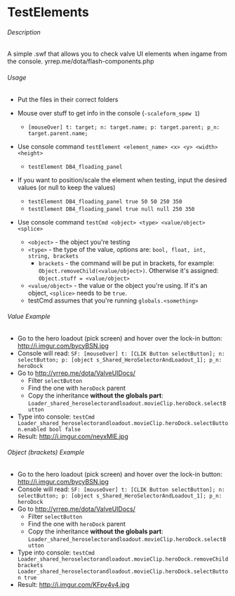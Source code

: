 # TestElements

###### Description

A simple .swf that allows you to check valve UI elements when ingame from the console.
yrrep.me/dota/flash-components.php

###### Usage

* Put the files in their correct folders

* Mouse over stuff to get info in the console (`-scaleform_spew 1`)
  * `[mouseOver] t: target; n: target.name; p: target.parent; p_n: target.parent.name;`

* Use console command `testElement <element_name> <x> <y> <width> <height>`
  * `testElement DB4_floading_panel`
* If you want to position/scale the element when testing, input the desired values (or null to keep the values)
  * `testElement DB4_floading_panel true 50 50 250 350`
  * `testElement DB4_floading_panel true null null 250 350`

* Use console command `testCmd <object> <type> <value/object> <splice>`
  * `<object>` - the object you're testing
  * `<type>` - the type of the value, options are: `bool, float, int, string, brackets`
    * `brackets` - the command will be put in brackets, for example: `Object.removeChild(<value/object>)`. Otherwise it's assigned: `Object.stuff = <value/object>`
  * `<value/object>` - the value or the object you're using. If it's an object, `<splice>` needs to be `true`.
  * testCmd assumes that you're running `globals.<something>`

###### Value Example
* Go to the hero loadout (pick screen) and hover over the lock-in button: http://i.imgur.com/bycyBSN.jpg
* Console will read: `SF: [mouseOver] t: [CLIK Button selectButton]; n: selectButton; p: [object s_Shared_HeroSelectorAndLoadout_1]; p_n: heroDock`
* Go to http://yrrep.me/dota/ValveUIDocs/
  * Filter `selectButton`
  * Find the one with `heroDock` parent
  * Copy the inheritance **without the globals part**: `Loader_shared_heroselectorandloadout.movieClip.heroDock.selectButton`
* Type into console: `testCmd Loader_shared_heroselectorandloadout.movieClip.heroDock.selectButton.enabled bool false`
* Result: http://i.imgur.com/neyxMlE.jpg

###### Object (brackets) Example
* Go to the hero loadout (pick screen) and hover over the lock-in button: http://i.imgur.com/bycyBSN.jpg
* Console will read: `SF: [mouseOver] t: [CLIK Button selectButton]; n: selectButton; p: [object s_Shared_HeroSelectorAndLoadout_1]; p_n: heroDock`
* Go to http://yrrep.me/dota/ValveUIDocs/
  * Filter `selectButton`
  * Find the one with `heroDock` parent
  * Copy the inheritance **without the globals part**: `Loader_shared_heroselectorandloadout.movieClip.heroDock.selectButton`
* Type into console: `testCmd Loader_shared_heroselectorandloadout.movieClip.heroDock.removeChild brackets Loader_shared_heroselectorandloadout.movieClip.heroDock.selectButton true`
* Result: http://i.imgur.com/KFpv4v4.jpg
